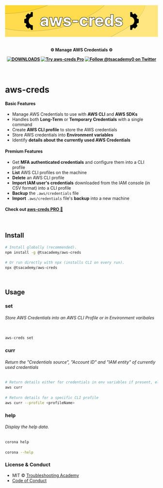 <h4 align="center">
    <a href="https://github.com/tsacademy0/aws-creds">
        <img src="./.github/logo.jpg" alt="aws-creds" />
    </a>
    <br>
    <br>

⚙️ Manage AWS Credentials ⚙️

<a target="_blank" href="https://www.npmjs.com/package/@tsacademy/aws-creds">![DOWNLOADS](https://img.shields.io/npm/dt/@tsacademy/aws-creds?label=DOWNLOADS%20%20%E2%9D%AF&colorA=FFCD00&colorB=FFCD00&style=flat)</a> <a target="_blank" href="https://tsacademy0.gumroad.com/">![Try aws-creds Pro](https://img.shields.io/badge/aws--creds%20PRO-%E2%86%92-FFCD00?colorA=FFCD00&colorB=FFCD00&style=flat)</a> <a target="_blank" href="https://twitter.com/tsacademy0/">![Follow @tsacademy0 on Twitter](https://img.shields.io/badge/FOLLOW%20@tsacademy0%20%E2%86%92-gray.svg?colorA=FFCD00&colorB=FFCD00&style=flat)</a>

</h4>

<br>

# aws-creds

#### Basic Features

- Manage AWS Credentials to use with **AWS CLI** and **AWS SDKs**
- Handles both **Long-Term** or **Temporary Credentials** with a single command
- Create **AWS CLI profile** to store the AWS credentials
- Store AWS credentials into **Environment variables**
- Identify **details about the currently used AWS Credentials**

#### Premium Features

- Get **MFA authenticated credentials** and configure them into a CLI profile
- **List** AWS CLI profiles on the machine
- **Delete** an AWS CLI profile
- **Import IAM user's credentials** downloaded from the IAM console (in CSV format) into a CLI profile
- **Backup** the `.aws/credentials` file
- **Import** `.aws/credentials` file's **backup** into a new machine

#### Check out <a target="_blank" href="https://tsacademy0.gumroad.com/">aws-creds PRO 🚀</a>

<!-- <br>

[![Demo of aws-creds](https://img.youtube.com/vi/YOUTUBE_VIDEO_ID_HERE/0.jpg)](https://www.youtube.com/watch?v=YOUTUBE_VIDEO_ID_HERE) -->

<br>

## Install

```sh
# Install globally (recommended).
npm install -g @tsacademy/aws-creds

# Or run directly with npx (installs CLI on every run).
npx @tsacademy/aws-creds
```

<br>

## Usage

### set

###### Store AWS Credentials into an AWS CLI Profile or in Environment varibales

```sh

aws-creds set
```

### curr

###### Return the "Credentials source", "Account ID" and "IAM entity" of currently used credentials

```sh
# Return details either for credentials in env variables if present, else from the 'default' CLI profile
aws curr

# Return details for a specific CLI profile
aws curr --profile <profileName>
```

### help

###### Display the help data.

```sh
corona help

corona --help
```

### License & Conduct

- MIT © [Troubleshooting Academy](https://twitter.com/tsacademy0/)
- [Code of Conduct](https://github.com/tsacademy0/aws-creds)
